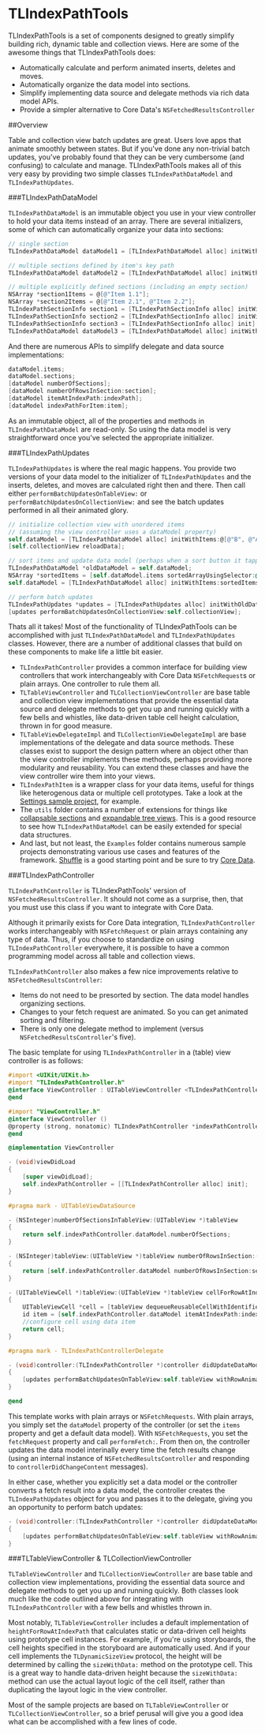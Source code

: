 TLIndexPathTools
================

TLIndexPathTools is a set of components designed to greatly simplify building
rich, dynamic table and collection views. Here are some of the awesome things that TLIndexPathTools does:

* Automatically calculate and perform animated inserts, deletes and moves.
* Automatically organize the data model into sections.
* Simplify implementing data source and delegate methods via rich data model APIs.
* Provide a simpler alternative to Core Data's `NSFetchedResultsController`

##Overview

Table and collection view batch updates are great. Users love apps that animate smoothly between states. But if you've done any non-trivial batch updates, you've probably found that they can be very cumbersome (and confusing) to calculate and manage. TLIndexPathTools makes all of this very easy by providing two simple classes `TLIndexPathDataModel` and `TLIndexPathUpdates`.

###TLIndexPathDataModel

`TLIndexPathDataModel` is an immutable object you use in your view controller to hold your data items instead of an array. There are several initializers, some of which can automatically organize your data into sections:

```Objective-C
// single section
TLIndexPathDataModel dataModel1 = [TLIndexPathDataModel alloc] initWithItems:items];

// multiple sections defined by item's key path
TLIndexPathDataModel dataModel2 = [TLIndexPathDataModel alloc] initWithItems:items andSectionNameKeyPath:@"someKeyPath" andIdentifierKeyPath:nil];

// multiple explicitly defined sections (including an empty section)
NSArray *section1Items = @[@"Item 1.1"];
NSArray *section2Items = @[@"Item 2.1", @"Item 2.2"];
TLIndexPathSectionInfo section1 = [TLIndexPathSectionInfo alloc] initWithItems:section1Items];
TLIndexPathSectionInfo section2 = [TLIndexPathSectionInfo alloc] initWithItems:section2Items];
TLIndexPathSectionInfo section3 = [TLIndexPathSectionInfo alloc] init];
TLIndexPathDataModel dataModel3 = [TLIndexPathDataModel alloc] initWithSectionInfos:@[section1, section2, section3] andIdentifierKeyPath:nil andCellIdentifierKeyPath:nil];

```

And there are numerous APIs to simplify delegate and data source implementations:

```Objective-C
dataModel.items;
dataModel.sections;
[dataModel numberOfSections];
[dataModel numberOfRowsInSection:section];
[dataModel itemAtIndexPath:indexPath];
[dataModel indexPathForItem:item];
```    

As an immutable object, all of the properties and methods in `TLIndexPathDataModel` are read-only. So using the data model is very straightforward once you've selected the appropriate initializer.

###TLIndexPathUpdates

`TLIndexPathUpdates` is where the real magic happens. You provide two versions of your data model to the initializer of `TLIndexPathUpdates` and the inserts, deletes, and moves are calculated right then and there. Then call either `performBatchUpdatesOnTableView:` or `performBatchUpdatesOnCollectionView:` and see the batch updates performed in all their animated glory.

```Objective-C
// initialize collection view with unordered items
// (assuming the view controller uses a dataModel property)
self.dataModel = [TLIndexPathDataModel alloc] initWithItems:@[@"B", @"A", @"C"];
[self.collectionView reloadData];

// sort items and update data model (perhaps when a sort button it tapped)
TLIndexPathDataModel *oldDataModel = self.dataModel;
NSArray *sortedItems = [self.dataModel.items sortedArrayUsingSelector:@selector(caseInsensitiveCompare:)];
self.dataModel = [TLIndexPathDataModel alloc] initWithItems:sortedItems];

// perform batch updates
TLIndexPathUpdates *updates = [TLIndexPathUpdates alloc] initWithOldDataModel:oldDataModel updatedDataModel:self.dataModel];
[updates performBatchUpdatesOnCollectionView:self.collectionView];
```

Thats all it takes! Most of the functionality of TLIndexPathTools can be accomplished with just `TLIndexPathDataModel` and `TLIndexPathUpdates` classes. However, there are a number of additional classes that build on these components to make life a little bit easier.

* `TLIndexPathController` provides a common interface for building view controllers that work interchangeably with Core Data `NSFetchRequest`s or plain arrays. One controller to rule them all.
* `TLTableViewController` and `TLCollectionViewController` are base  table and collection view implementations that provide the essential data source and delegate methods to get you up and running quickly with a few bells and whistles, like data-driven table cell height calculation, thrown in for good measure.
* `TLTableViewDelegateImpl` and `TLCollectionViewDelegateImpl` are base implementations of the delegate and data source methods. These classes exist to support the design pattern where an object other than the view controller implements these methods, perhaps providing more modularity and reusability. You can extend these classes and have the view controller wire them into your views.
* `TLIndexPathItem` is a wrapper class for your data items, useful for things like heterogenous data or multiple cell prototypes. Take a look at the [Settings sample project][1], for example.
* The `utils` folder contains a number of extensions for things like [collapsable sections][2] and [expandable tree views][3]. This is a good resource to see how `TLIndexPathDataModel` can be easily extended for special data structures.
* And last, but not least, the `Examples` folder contains numerous sample projects demonstrating various use cases and features of the framework. [Shuffle][4] is a good starting point and be sure to try [Core Data][5].

###TLIndexPathController

`TLIndexPathController` is TLIndexPathTools' version of `NSFetchedResultsController`. It should not come as a surprise, then, that you must use this class if you want to integrate with Core Data.

Although it primarily exists for Core Data integration, `TLIndexPathController` works interchangeably with `NSFetchRequest` or plain arrays containing any type of data. Thus, if you choose to standardize on using `TLIndexPathController` everywhere, it is possible to have a common programming model across all table and collection views.

`TLIndexPathController` also makes a few nice improvements relative to `NSFetchedResultsController`:

* Items do not need to be presorted by section. The data model handles organizing sections.
* Changes to your fetch request are animated. So you can get animated sorting and filtering.
* There is only one delegate method to implement (versus `NSFetchedResultsController`'s five).

The basic template for using `TLIndexPathController` in a (table) view controller is as follows:

```Objective-C
#import <UIKit/UIKit.h>
#import "TLIndexPathController.h"
@interface ViewController : UITableViewController <TLIndexPathControllerDelegate>
@end

#import "ViewController.h"
@interface ViewController ()
@property (strong, nonatomic) TLIndexPathController *indexPathController;
@end

@implementation ViewController

- (void)viewDidLoad
{
    [super viewDidLoad];
    self.indexPathController = [[TLIndexPathController alloc] init];
}

#pragma mark - UITableViewDataSource

- (NSInteger)numberOfSectionsInTableView:(UITableView *)tableView
{
    return self.indexPathController.dataModel.numberOfSections;
}

- (NSInteger)tableView:(UITableView *)tableView numberOfRowsInSection:(NSInteger)section
{
    return [self.indexPathController.dataModel numberOfRowsInSection:section];
}

- (UITableViewCell *)tableView:(UITableView *)tableView cellForRowAtIndexPath:(NSIndexPath *)indexPath
{
    UITableViewCell *cell = [tableView dequeueReusableCellWithIdentifier:@"Cell"];
    id item = [self.indexPathController.dataModel itemAtIndexPath:indexPath];
    //configure cell using data item
    return cell;
}

#pragma mark - TLIndexPathControllerDelegate

- (void)controller:(TLIndexPathController *)controller didUpdateDataModel:(TLIndexPathUpdates *)updates
{
    [updates performBatchUpdatesOnTableView:self.tableView withRowAnimation:UITableViewRowAnimationFade];    
}

@end
```

This template works with plain arrays or `NSFetchRequests`. With plain arrays, you simply set the `dataModel` property of the controller (or set the `items` property and get a default data model). With `NSFetchRequests`, you set the `fetchRequest` property and call `performFetch:`. From then on, the controller updates the data model interinally every time the fetch results change (using an internal instance of `NSFetchedResultsController` and responding to `controllerDidChangeContent` messages).

In either case, whether you explicitly set a data model or the controller converts a fetch result into a data model, the controller creates the `TLIndexPathUpdates` object for you and passes it to the delegate, giving you an opportunity to perform batch updates:

```Objective-C
- (void)controller:(TLIndexPathController *)controller didUpdateDataModel:(TLIndexPathUpdates *)updates
{
    [updates performBatchUpdatesOnTableView:self.tableView withRowAnimation:UITableViewRowAnimationFade];    
}
```

###TLTableViewController & TLCollectionViewController

`TLTableViewController` and `TLCollectionViewController` are base table and collection view implementations, providing the essential data source and delegate methods to get you up and running quickly. Both classes look much like the code outlined above for integrating with `TLIndexPathController` with a few bells and whistles thrown in.

Most notably, `TLTableViewController` includes a default implementation of `heightForRowAtIndexPath` that calculates static or data-driven cell heights using prototype cell instances. For example, if you're using storyboards, the cell heights specified in the storyboard are automatically used. And if your cell implements the `TLDynamicSizeView` protocol, the height will be determined by calling the `sizeWithData:` method on the prototype cell. This is a great way to handle data-driven height because the `sizeWithData:` method can use the actual layout logic of the cell itself, rather than duplicating the layout logic in the view controller.

Most of the sample projects are based on `TLTableViewController` or `TLCollectionViewController`, so a brief perusal will give you a good idea what can be accomplished with a few lines of code.

<!--###TLTableViewDelegateImpl and TLCollectionViewDelegateImpl

TODO

###TLIndexPathItem

TODO

###TLDynamicSizeView

TODO-->

[1]:https://github.com/wtmoose/TLIndexPathTools/blob/master/Examples/Settings/Settings/SettingsTableViewController.m
[2]:https://github.com/wtmoose/TLIndexPathTools/blob/master/Examples/Collapse/Collapse/CollapseTableViewController.m
[3]:https://github.com/wtmoose/TLIndexPathTools/blob/master/Examples/Outline/Outline/OutlineTableViewController.m
[4]:https://github.com/wtmoose/TLIndexPathTools/blob/master/Examples/Outline/Outline/OutlineTableViewController.m
[5]:https://github.com/wtmoose/TLIndexPathTools/blob/master/Examples/Core%20Data/Core%20Data/CoreDataCollectionViewController.m
